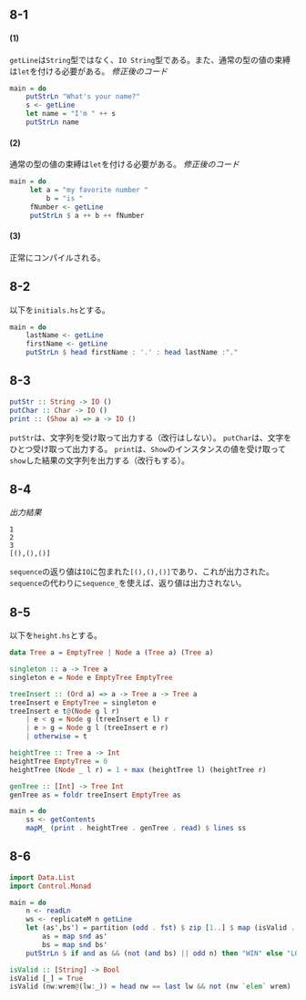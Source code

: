 ## 8-1
#### (1)
`getLine`は`String`型ではなく、`IO String`型である。また、通常の型の値の束縛は`let`を付ける必要がある。
*修正後のコード*
```haskell
main = do
    putStrLn "What's your name?"
    s <- getLine
    let name = "I'm " ++ s
    putStrLn name
```

#### (2)
通常の型の値の束縛は`let`を付ける必要がある。
*修正後のコード*
```haskell
main = do
     let a = "my favorite number "
         b = "is "
     fNumber <- getLine
     putStrLn $ a ++ b ++ fNumber
```

#### (3)
正常にコンパイルされる。

## 8-2
以下を`initials.hs`とする。
```haskell
main = do
    lastName <- getLine
    firstName <- getLine
    putStrLn $ head firstName : '.' : head lastName :"."
```

## 8-3
```haskell
putStr :: String -> IO ()
putChar :: Char -> IO ()
print :: (Show a) => a -> IO ()
```
`putStr`は、文字列を受け取って出力する（改行はしない）。
`putChar`は、文字をひとつ受け取って出力する。
`print`は、`Show`のインスタンスの値を受け取って`show`した結果の文字列を出力する（改行もする）。

## 8-4
*出力結果*
```
1
2
3
[(),(),()]
```
`sequence`の返り値は`IO`に包まれた`[(),(),()]`であり、これが出力された。
`sequence`の代わりに`sequence_`を使えば、返り値は出力されない。

## 8-5
以下を`height.hs`とする。
```haskell
data Tree a = EmptyTree | Node a (Tree a) (Tree a)

singleton :: a -> Tree a
singleton e = Node e EmptyTree EmptyTree

treeInsert :: (Ord a) => a -> Tree a -> Tree a
treeInsert e EmptyTree = singleton e
treeInsert e t@(Node g l r)
    | e < g = Node g (treeInsert e l) r
    | e > g = Node g l (treeInsert e r)
    | otherwise = t

heightTree :: Tree a -> Int
heightTree EmptyTree = 0
heightTree (Node _ l r) = 1 + max (heightTree l) (heightTree r)

genTree :: [Int] -> Tree Int
genTree as = foldr treeInsert EmptyTree as

main = do
    ss <- getContents
    mapM_ (print . heightTree . genTree . read) $ lines ss
```

## 8-6
```haskell
import Data.List
import Control.Monad

main = do
    n <- readLn
    ws <- replicateM n getLine
    let (as',bs') = partition (odd . fst) $ zip [1..] $ map (isValid . reverse) $ tail $ inits ws 
        as = map snd as'
        bs = map snd bs'
    putStrLn $ if and as && (not (and bs) || odd n) then "WIN" else "LOSE"

isValid :: [String] -> Bool
isValid [_] = True
isValid (nw:wrem@(lw:_)) = head nw == last lw && not (nw `elem` wrem)
```